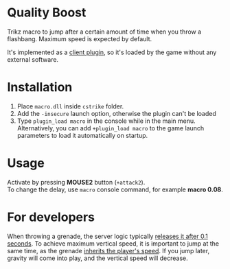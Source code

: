 # Quality Boost
Trikz macro to jump after a certain amount of time when you throw a flashbang. Maximum speed is expected by default.

It's implemented as a [client plugin](https://developer.valvesoftware.com/wiki/Client_plugins), so it's loaded by the game without any external software.

# Installation
1. Place ``macro.dll`` inside ``cstrike`` folder.  
2. Add the ``-insecure`` launch option, otherwise the plugin can't be loaded
3. Type ``plugin_load macro`` in the console while in the main menu. Alternatively, you can add ``+plugin_load macro`` to the game launch parameters to load it automatically on startup.

# Usage
Activate by pressing **MOUSE2** button (`+attack2`).  
To change the delay, use ``macro`` console command, for example **macro 0.08**.

# For developers
When throwing a grenade, the server logic typically [releases it after 0.1 seconds](https://github.com/lua9520/source-engine-2018-hl2_src/blob/3bf9df6b2785fa6d951086978a3e66f49427166a/game/shared/cstrike/weapon_basecsgrenade.cpp#L309). To achieve maximum vertical speed, it is important to jump at the same time, as the grenade [inherits the player's speed](https://github.com/lua9520/source-engine-2018-hl2_src/blob/3bf9df6b2785fa6d951086978a3e66f49427166a/game/shared/cstrike/weapon_basecsgrenade.cpp#L380). If you jump later, gravity will come into play, and the vertical speed will decrease.